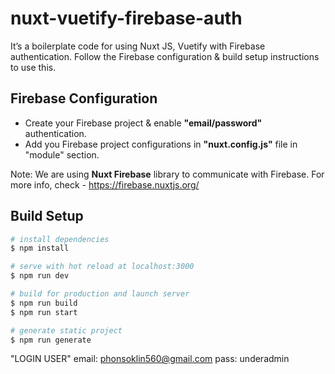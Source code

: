 # nuxt-vuetify-firebase-auth
It’s a boilerplate code for using Nuxt JS, Vuetify with Firebase authentication. Follow the Firebase configuration & build setup instructions to use this.

## Firebase Configuration
- Create your Firebase project & enable **"email/password"** authentication.
- Add you Firebase project configurations in **"nuxt.config.js"** file in "module" section.

Note: We are using **Nuxt Firebase** library to communicate with Firebase. For more info, check - https://firebase.nuxtjs.org/

## Build Setup

```bash
# install dependencies
$ npm install

# serve with hot reload at localhost:3000
$ npm run dev

# build for production and launch server
$ npm run build
$ npm run start

# generate static project
$ npm run generate
```


"LOGIN USER"
email: phonsoklin560@gmail.com
pass: underadmin